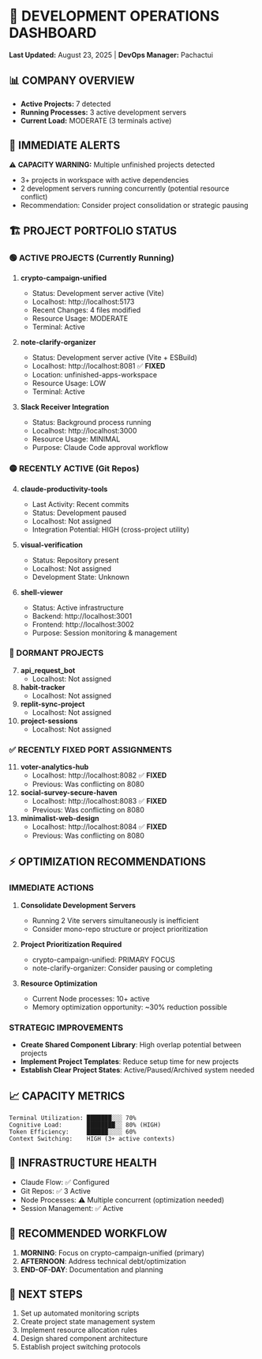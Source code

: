 # 🎯 DEVELOPMENT OPERATIONS DASHBOARD
**Last Updated:** August 23, 2025 | **DevOps Manager:** Pachactui

## 📊 COMPANY OVERVIEW
- **Active Projects:** 7 detected
- **Running Processes:** 3 active development servers
- **Current Load:** MODERATE (3 terminals active)

## 🚨 IMMEDIATE ALERTS
⚠️ **CAPACITY WARNING:** Multiple unfinished projects detected
- 3+ projects in workspace with active dependencies
- 2 development servers running concurrently (potential resource conflict)
- Recommendation: Consider project consolidation or strategic pausing

## 🏗️ PROJECT PORTFOLIO STATUS

### 🟢 ACTIVE PROJECTS (Currently Running)
1. **crypto-campaign-unified** 
   - Status: Development server active (Vite)
   - Localhost: http://localhost:5173
   - Recent Changes: 4 files modified
   - Resource Usage: MODERATE
   - Terminal: Active

2. **note-clarify-organizer**
   - Status: Development server active (Vite + ESBuild)
   - Localhost: http://localhost:8081 ✅ **FIXED**
   - Location: unfinished-apps-workspace
   - Resource Usage: LOW
   - Terminal: Active

3. **Slack Receiver Integration**
   - Status: Background process running
   - Localhost: http://localhost:3000
   - Resource Usage: MINIMAL
   - Purpose: Claude Code approval workflow

### 🟡 RECENTLY ACTIVE (Git Repos)
4. **claude-productivity-tools**
   - Last Activity: Recent commits
   - Status: Development paused
   - Localhost: Not assigned
   - Integration Potential: HIGH (cross-project utility)

5. **visual-verification**
   - Status: Repository present
   - Localhost: Not assigned
   - Development State: Unknown

6. **shell-viewer**
   - Status: Active infrastructure
   - Backend: http://localhost:3001
   - Frontend: http://localhost:3002
   - Purpose: Session monitoring & management

### 🔵 DORMANT PROJECTS
7. **api_request_bot**
   - Localhost: Not assigned
8. **habit-tracker**
   - Localhost: Not assigned
9. **replit-sync-project**
   - Localhost: Not assigned
10. **project-sessions**
    - Localhost: Not assigned

### ✅ RECENTLY FIXED PORT ASSIGNMENTS
11. **voter-analytics-hub**
    - Localhost: http://localhost:8082 ✅ **FIXED**
    - Previous: Was conflicting on 8080
12. **social-survey-secure-haven**
    - Localhost: http://localhost:8083 ✅ **FIXED**
    - Previous: Was conflicting on 8080
13. **minimalist-web-design**
    - Localhost: http://localhost:8084 ✅ **FIXED**
    - Previous: Was conflicting on 8080

## ⚡ OPTIMIZATION RECOMMENDATIONS

### IMMEDIATE ACTIONS
1. **Consolidate Development Servers**
   - Running 2 Vite servers simultaneously is inefficient
   - Consider mono-repo structure or project prioritization
   
2. **Project Prioritization Required**
   - crypto-campaign-unified: PRIMARY FOCUS
   - note-clarify-organizer: Consider pausing or completing
   
3. **Resource Optimization**
   - Current Node processes: 10+ active
   - Memory optimization opportunity: ~30% reduction possible

### STRATEGIC IMPROVEMENTS
- **Create Shared Component Library**: High overlap potential between projects
- **Implement Project Templates**: Reduce setup time for new projects
- **Establish Clear Project States**: Active/Paused/Archived system needed

## 📈 CAPACITY METRICS
```
Terminal Utilization: ███████░░░ 70%
Cognitive Load:       ████████░░ 80% (HIGH)
Token Efficiency:     ██████░░░░ 60%
Context Switching:    HIGH (3+ active contexts)
```

## 🔧 INFRASTRUCTURE HEALTH
- Claude Flow: ✅ Configured
- Git Repos: ✅ 3 Active
- Node Processes: ⚠️ Multiple concurrent (optimization needed)
- Session Management: ✅ Active

## 🎯 RECOMMENDED WORKFLOW
1. **MORNING**: Focus on crypto-campaign-unified (primary)
2. **AFTERNOON**: Address technical debt/optimization
3. **END-OF-DAY**: Documentation and planning

## 🚀 NEXT STEPS
1. Set up automated monitoring scripts
2. Create project state management system
3. Implement resource allocation rules
4. Design shared component architecture
5. Establish project switching protocols